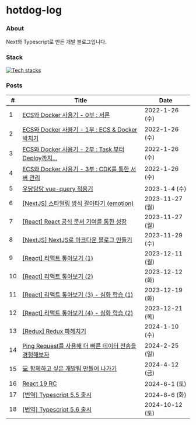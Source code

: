# hotdog-log

### About
Next와 Typescript로 만든 개발 블로그입니다.

### Stack
[![Tech stacks](https://skillicons.dev/icons?i=ts,nextjs,vercel,emotion)](https://skillicons.dev)

<!-- START_POSTS -->
### Posts
| # | Title | Date |
|---|-------|------|
| 1 | [ECS와 Docker 사용기 - 0부 : 서론](https://hotjae.com/posts/use-ecs-with-docker-part-0) | 2022-1-26 (수) |
| 2 | [ECS와 Docker 사용기 - 1부 : ECS & Docker 박치기](https://hotjae.com/posts/use-ecs-with-docker-part-1) | 2022-1-26 (수) |
| 3 | [ECS와 Docker 사용기 - 2부 : Task 부터 Deploy까지...](https://hotjae.com/posts/use-ecs-with-docker-part-2) | 2022-1-26 (수) |
| 4 | [ECS와 Docker 사용기 - 3부 : CDK를 통한 서버 관리](https://hotjae.com/posts/use-ecs-with-docker-part-3) | 2022-1-26 (수) |
| 5 | [우당탕탕 vue-query 적용기](https://hotjae.com/posts/vue-query) | 2023-1-4 (수) |
| 6 | [[NextJS] 스타일링 방식 갈아타기 (emotion)](https://hotjae.com/posts/nextjs-styling-tool) | 2023-11-27 (월) |
| 7 | [[React] React 공식 문서 기여를 통한 성장](https://hotjae.com/posts/contribute-to-react-document) | 2023-11-27 (월) |
| 8 | [[NextJS] NextJS로 마크다운 블로그 만들기](https://hotjae.com/posts/nextjs-markdown-blog) | 2023-11-29 (수) |
| 9 | [[React] 리액트 톺아보기 (1)](https://hotjae.com/posts/react-deep-dive-1) | 2023-12-11 (월) |
| 10 | [[React] 리액트 톺아보기 (2)](https://hotjae.com/posts/react-deep-dive-2) | 2023-12-12 (화) |
| 11 | [[React] 리액트 톺아보기 (3) - 심화 학습 (1)](https://hotjae.com/posts/react-deep-dive-3) | 2023-12-19 (화) |
| 12 | [[React] 리액트 톺아보기 (4) - 심화 학습 (2)](https://hotjae.com/posts/react-deep-dive-4) | 2023-12-21 (목) |
| 13 | [[Redux] Redux 파헤치기](https://hotjae.com/posts/redux-deep-dive) | 2024-1-10 (수) |
| 14 | [Ping Request를 사용해 더 빠른 데이터 전송을 경험해보자](https://hotjae.com/posts/what-is-ping-request) | 2024-2-25 (일) |
| 15 | [💻 함께하고 싶은 개발팀 만들어 나가기](https://hotjae.com/posts/making-good-dev-team) | 2024-4-12 (금) |
| 16 | [React 19 RC](https://hotjae.com/posts/react-19) | 2024-6-1 (토) |
| 17 | [[번역] Typescript 5.5 출시](https://hotjae.com/posts/announcing-typescript-5.5) | 2024-8-6 (화) |
| 18 | [[번역] Typescript 5.6 출시](https://hotjae.com/posts/announcing-typescript-5.6) | 2024-10-12 (토) |
<!-- END_POSTS -->